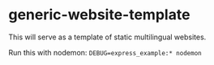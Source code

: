 # generic-website-template

This will serve as a template of static multilingual websites.

Run this with nodemon: 
`DEBUG=express_example:* nodemon`
